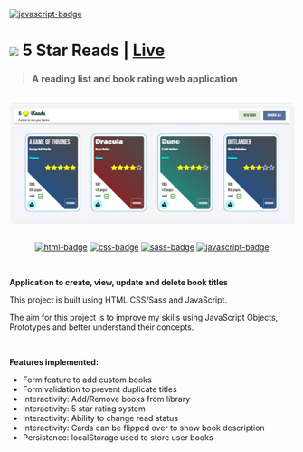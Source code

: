 <a href="#"><img src="https://img.shields.io/badge/javascript-%23323330.svg?style=for-the-badge&logo=javascript&logoColor=%23F7DF1E" alt="javascript-badge"/></a>
# <a href="#"><img src="favicon.ico" width="24"/></a> 5 Star Reads | <a href="https://mattxmade.github.io/fivestar-reads/" target="_blank"> <strong>Live</strong></a>

> ### A reading list and book rating web application

<br>
<div align="center">
  <a href="#"><img src="docs/readme_hero.jpg" width="900"/></a>
  
  ##
  <a href="#"><img src="https://img.shields.io/badge/html5-%23E34F26.svg?style=for-the-badge&logo=html5&logoColor=white" alt="html-badge"/></a>
  <a href="#"><img src="https://img.shields.io/badge/css3-%231572B6.svg?style=for-the-badge&logo=css3&logoColor=white" alt="css-badge"/></a>
  <a href="#"><img src="https://img.shields.io/badge/SASS-hotpink.svg?style=for-the-badge&logo=SASS&logoColor=white" alt="sass-badge"/></a>
  <a href="#"><img src="https://img.shields.io/badge/javascript-%23323330.svg?style=for-the-badge&logo=javascript&logoColor=%23F7DF1E" alt="javascript-badge"/></a>

  <br>
</div>

<p><strong>Application to create, view, update and delete book titles</strong></p>

<p>This project is built using HTML CSS/Sass and JavaScript.</p>
<p>The aim for this project is to improve my skills using JavaScript Objects, Prototypes and better understand their concepts.</p>

<br>
<p><strong>Features implemented:</strong><p>
<ul>
  <li>Form feature to add custom books</li>
  <li>Form validation to prevent duplicate titles</li>
  <li>Interactivity: Add/Remove books from library</li>
  <li>Interactivity: 5 star rating system</li>
  <li>Interactivity: Ability to change read status</li>
  <li>Interactivity: Cards can be flipped over to show book description</li>
  <li>Persistence: localStorage used to store user books</li>
</ul>
